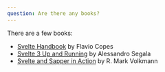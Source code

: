 ```yaml
---
question: Are there any books?
---
```


There are a few books:

- [Svelte Handbook](https://flaviocopes.com/page/download-svelte-handbook/) by Flavio Copes
- [Svelte 3 Up and Running](https://www.amazon.com/dp/B08D6T6BKS/) by Alessandro Segala
- [Svelte and Sapper in Action](https://www.manning.com/books/svelte-and-sapper-in-action) by R. Mark Volkmann
